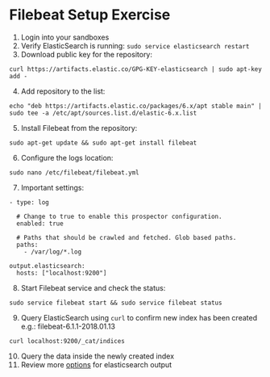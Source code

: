 # Filebeat Setup Exercise #

1. Login into your sandboxes
2. Verify ElasticSearch is running: ```sudo service elasticsearch restart```
3. Download public key for the repository:
  ```
  curl https://artifacts.elastic.co/GPG-KEY-elasticsearch | sudo apt-key add -
  ```
4. Add repository to the list:
  ```
  echo "deb https://artifacts.elastic.co/packages/6.x/apt stable main" | sudo tee -a /etc/apt/sources.list.d/elastic-6.x.list
  ```
5. Install Filebeat from the repository:
  ```
  sudo apt-get update && sudo apt-get install filebeat
  ```
6. Configure the logs location:
  ```
  sudo nano /etc/filebeat/filebeat.yml
  ```
7. Important settings:  
  ```
  - type: log

    # Change to true to enable this prospector configuration.
    enabled: true

    # Paths that should be crawled and fetched. Glob based paths.
    paths:
      - /var/log/*.log 

  output.elasticsearch:
    hosts: ["localhost:9200"]
  ```
8. Start Filebeat service and check the status:  
  ```
  sudo service filebeat start && sudo service filebeat status
  ```
9. Query ElasticSearch using `curl` to confirm new index has been created e.g.: filebeat-6.1.1-2018.01.13
  ```
  curl localhost:9200/_cat/indices
  ```
10. Query the data inside the newly created index
11. Review more [options](https://www.elastic.co/guide/en/beats/filebeat/current/elasticsearch-output.html) for elasticsearch output
